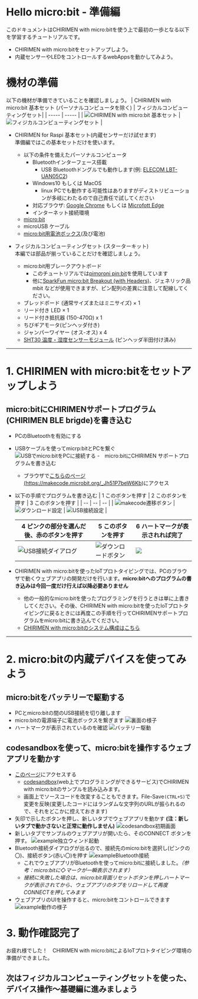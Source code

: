 
# Hello micro:bit - 準備編

このドキュメントはCHIRIMEN with micro:bitを使う上で最初の一歩となる以下を学習するチュートリアルです。

- CHIRIMEN with micro:bitをセットアップしよう。
- 内蔵センサーやLEDをコントロールするwebAppsを動かしてみよう。

# 機材の準備
以下の機材が準備できていることを確認しましょう。
| CHIRIMEN with micro:bit 基本セット (パーソナルコンピュータを除く) | フィジカルコンピューティングセット|
| ----- | ----- |
| ![CHIRIMEN with micro:bit 基本セット](imgs/baseSet.jpg) <!--[<img src="https://res.cloudinary.com/chirimen/image/fetch/c_limit,f_auto,q_auto,w_400/https://tutorial.chirimen.org/raspi/imgs/section0/raspi3.jpg" alt="基本セットの画像">](imgs/section0/raspi3.jpg)--> | ![フィジカルコンピューティングセット](imgs/pcSet.jpg) <!--[<img src="https://res.cloudinary.com/chirimen/image/fetch/c_limit,f_auto,q_auto,w_400/https://tutorial.chirimen.org/raspi/imgs/section0/l.jpg" alt="L チカセット">](imgs/section0/l.jpg)--> |

- CHIRIMEN for Raspi 基本セット(内蔵センサーだけ試せます)<br>
準備編ではこの基本セットだけを使います。
  - 以下の条件を備えたパーソナルコンピュータ
    - Bluetoothインターフェース搭載
      - USB Bluetoothドングルでも動作します(例: [ELECOM LBT-UAN05C2](https://www.elecom.co.jp/products/LBT-UAN05C2.html))
    - Windows10 もしくは MacOS
      - linux PCでも動作する可能性はありますがディストリビューションが多岐にわたるので自己責任で試してください
    - 対応ブラウザ: [Google Chrome](https://www.google.com/chrome/) もしくは [Microfott Edge](https://www.microsoft.com/edge)
    - インターネット接続環境
  - [micro:bit](https://www.sengoku.co.jp/mod/sgk_cart/detail.php?code=EEHD-55WL)
  - microUSB ケーブル
  - [micro:bit用電池ボックス](https://www.switch-science.com/catalog/5277/)(及び電池)

- フィジカルコンピューティングセット (スターターキット)<br>
本編では部品が揃っていることだけを確認しましょう。
  - micro:bit用ブレークアウトボード
    - このチュートリアルでは[pimoroni pin:bit](https://www.sengoku.co.jp/mod/sgk_cart/detail.php?code=EEHD-5AWW)を使用しています
    - 他に[SparkFun micro:bit Breakout (with Headers)](https://www.sengoku.co.jp/mod/sgk_cart/detail.php?code=EEHD-56JS)、ジェネリック品 mbit などが使用できますが、ピン配列の差異に注意して配線してください。
  - ブレッドボード (通常サイズまたはミニサイズ) × 1
  - リード付き LED × 1
  - リード付き抵抗器 (150-470Ω) x 1
  - ちびギアモータ(ピンヘッダ付き)
  - ジャンパーワイヤー (オス-オス) x 4
  - [SHT30 温度・湿度センサーモジュール](https://www.amazon.co.jp/dp/B07HBSLLSY/) (ピンヘッダ半田付け済み)


-----
# 1. CHIRIMEN with micro:bitをセットアップしよう

## micro:bitにCHIRIMENサポートプログラム(CHIRIMEN BLE brigde)を書き込む
- PCのBluetoothを有効にする
- USBケーブルを使ってmicrp:bitとPCを繋ぐ
  ![USBでmicro:bitをPCに接続する](imgs/pc_mbit_usb_con.jpg)
-　micro:bitにCHIRIMEN サポートプログラムを書き込む
  - ブラウザで<a href="https://chirimen.org/chirimen-micro-bit/guidebooks/link2original.html#https://makecode.microbit.org/_Jh51P7beW6Kb" target="_blank">こちらのページ(https://makecode.microbit.org/_Jh51P7beW6Kb)</a>にアクセス
 
- 以下の手順でプログラムを書き込む
  | 1 このボタンを押す | 2 このボタンを押す | 3 このボタンを押す |
  | -- | -- | -- |
  | ![makecode遷移ボタン](imgs/ssInst1.jpg) | ![ダウンロード設定](imgs/ssInst2.jpg) | ![USB接続設定](imgs/ssInst3.jpg) |

  | 4 ピンクの部分を選んだ後、赤のボタンを押す | 5 このボタンを押す | 6 ハートマークが表示されれば完了 |
  | -- | -- | -- |
  | ![USB接続ダイアログ](imgs/ssInst4.jpg) | ![ダウンロードボタン](imgs/ssInst5.jpg) | ![](imgs/mbitInst.jpg) |


- CHIRIMEN with micro:bitを使ったIoTプロトタイピングでは、PCのブラウザで動くウェブアプリの開発だけを行います。**micro:bitへのプログラムの書き込みは今回一度だけ行えば以降必要ありません**
  - 他の一般的なmicro:bitを使ったプログラミングを行うときは単に上書きしてください。その後、CHIRIMEN with micro:bitを使ったIoTプロトタイピングに戻るときには再度この手順を行ってCHIRIMENサポートプログラムをmicro:bitに書き込んでください。
  - [CHIRIMEN with micro:bitのシステム構成はこちら](https://chirimen.org/chirimen-micro-bit/guidebooks/systemConfiguration.html)

-----

# 2. micro:bitの内蔵デバイスを使ってみよう

## micro:bitをバッテリーで駆動する
- PCとmicro:bitの間のUSB接続を切り離します
- micro:bitの電源端子に電池ボックスを繋ぎます
![裏面の様子](imgs/mbitBatt1.jpg)
- ハートマークが表示されているのを確認
![バッテリー駆動](imgs/mbitBatt2.jpg)

## codesandboxを使って、micro:bitを操作するウェブアプリを動かす
- [このページ](https://codesandbox.io/s/github/chirimen-oh/chirimen-micro-bit/tree/master/examples/Embed?module=main.js)にアクセスする
  - [codesandbox](https://codesandbox.io/)(web上でプログラミングができるサービス)でCHIRIMEN with micro:bitのサンプルを読み込みます。
  - 画面上でソースコードを改変することもできます。File-Save`(CTRL+S)`で変更を反映(変更したコードにはランダムな文字列のURLが振られるので、それをどこかに控えておきます)
- 矢印で示したボタンを押し、新しいタブでウェブアプリを動かす **(注：新しいタブで動かさないと正常に動作しません)**
![codesandbox初期画面](imgs/csb0.jpg) 
- 新しいタブでサンプルのウェブアプリが開いたら、そのCONNECT ボタンを押す。
![example独立ウィンド起動](imgs/csb1.jpg) 
- Bluetooth接続ダイアログが出るので、接続先のmicro:bitを選択し(ピンクの〇)、接続ボタン(赤い〇)を押す
![exampleBluetooth接続](imgs/csb2.jpg) 
  - これでウェブアプリがBluetoothを使ってmicro:bitに接続しました。*（参考：micro:bitに◇マークが一瞬表示されます）*
  - *接続に失敗した場合は、micro:bit背面リセットボタンを押しハートマークが表示されてから、ウェブアプリのタブをリロードして再度CONNECTを押してみます*
- ウェブアプリのUIを操作すると、micro:bitをコントロールできます
![example動作の様子](imgs/csb3.jpg) 

# 3. 動作確認完了

お疲れ様でした！　CHIRIMEN with micro:bitによるIoTプロトタイピング環境の準備ができました。

## 次はフィジカルコンピューティングセットを使った、**デバイス操作～基礎編**に進みましょう